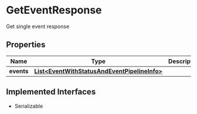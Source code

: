 

# GetEventResponse

Get single event response

## Properties

| Name | Type | Description | Notes |
|------------ | ------------- | ------------- | -------------|
|**events** | [**List&lt;EventWithStatusAndEventPipelineInfo&gt;**](EventWithStatusAndEventPipelineInfo.md) |  |  [optional] |


## Implemented Interfaces

* Serializable


